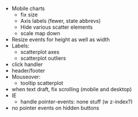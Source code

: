 - Mobile charts
	- fix size
	- Axis labels (fewer, state abbrevs)
	- Hide various scatter elements
	- scale map down
- Resize events for height as well as width
- Labels:
	- scatterplot axes
	- scatterplot outliers
- click handler
- header/footer
- Mouseover:
	- tooltip scatterplot
- when text draft, fix scrolling (mobile and desktop)
- IE
	- handle pointer-events: none stuff (w z-index?)
- no pointer events on hidden buttons